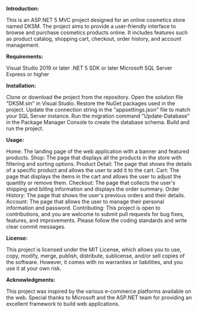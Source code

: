 **Introduction:**

This is an ASP.NET 5 MVC project designed for an online cosmetics store named DKSM. The project aims to provide a user-friendly interface to browse and purchase cosmetics products online. It includes features such as product catalog, shopping cart, checkout, order history, and account management.

**Requirements:**

Visual Studio 2019 or later
.NET 5 SDK or later
Microsoft SQL Server Express or higher

**Installation:**

Clone or download the project from the repository.
Open the solution file "DKSM.sln" in Visual Studio.
Restore the NuGet packages used in the project.
Update the connection string in the "appsettings.json" file to match your SQL Server instance.
Run the migration command "Update-Database" in the Package Manager Console to create the database schema.
Build and run the project.

**Usage:**

Home: The landing page of the web application with a banner and featured products.
Shop: The page that displays all the products in the store with filtering and sorting options.
Product Detail: The page that shows the details of a specific product and allows the user to add it to the cart.
Cart: The page that displays the items in the cart and allows the user to adjust the quantity or remove them.
Checkout: The page that collects the user's shipping and billing information and displays the order summary.
Order History: The page that shows the user's previous orders and their details.
Account: The page that allows the user to manage their personal information and password.
Contributing:
This project is open to contributions, and you are welcome to submit pull requests for bug fixes, features, and improvements. Please follow the coding standards and write clear commit messages.

**License:**

This project is licensed under the MIT License, which allows you to use, copy, modify, merge, publish, distribute, sublicense, and/or sell copies of the software. However, it comes with no warranties or liabilities, and you use it at your own risk.

**Acknowledgments:**

This project was inspired by the various e-commerce platforms available on the web. Special thanks to Microsoft and the ASP.NET team for providing an excellent framework to build web applications.
